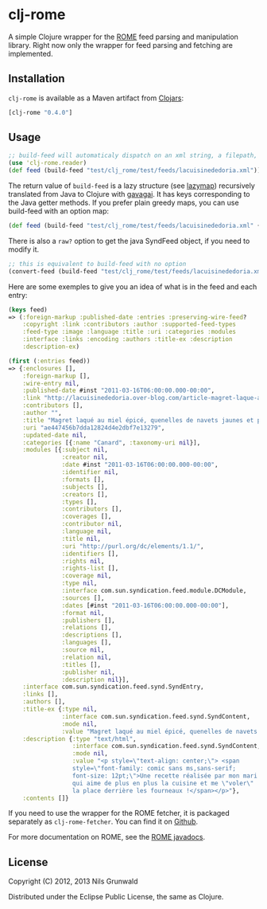 # clj-rome

 A simple Clojure wrapper for the [ROME](http://rometools.org/) feed parsing and manipulation library. Right now only the wrapper for feed parsing and fetching are implemented.

## Installation

`clj-rome` is available as a Maven artifact from
[Clojars](http://clojars.org/clj-rome):
```clojure
[clj-rome "0.4.0"]
```

## Usage

```clojure
;; build-feed will automaticaly dispatch on an xml string, a filepath, a reader or an url
(use 'clj-rome.reader)
(def feed (build-feed "test/clj_rome/test/feeds/lacuisinededoria.xml"))
```

 The return value of `build-feed` is a lazy structure (see [lazymap](https://github.com/ngrunwald/lazymap)) recursively translated from Java to Clojure with [gavagai](https://github.com/ngrunwald/gavagai). It has keys corresponding to the Java getter methods. If you prefer plain greedy maps, you can use build-feed with an option map:
```clojure
(def feed (build-feed "test/clj_rome/test/feeds/lacuisinededoria.xml" {:lazy? false}))
```

There is also a `raw?` option to get the java SyndFeed object, if you need to modify it.
```clojure
;; this is equivalent to build-feed with no option
(convert-feed (build-feed "test/clj_rome/test/feeds/lacuisinededoria.xml" {:raw? true}))
```

Here are some exemples to give you an idea of what is in the feed and each entry:
```clojure
(keys feed)
=> (:foreign-markup :published-date :entries :preserving-wire-feed?
    :copyright :link :contributors :author :supported-feed-types
    :feed-type :image :language :title :uri :categories :modules
    :interface :links :encoding :authors :title-ex :description
    :description-ex)

(first (:entries feed))
=> {:enclosures [],
    :foreign-markup [],
    :wire-entry nil,
    :published-date #inst "2011-03-16T06:00:00.000-00:00",
    :link "http://lacuisinededoria.over-blog.com/article-magret-laque-au-miel-epice-quenelles-de-navets-jaunes-et-polenta-69083687.html",
    :contributors [],
    :author "",
    :title "Magret laqué au miel épicé, quenelles de navets jaunes et polenta",
    :uri "ae447456b7dda12824d4e2dbf7e13279",
    :updated-date nil,
    :categories [{:name "Canard", :taxonomy-uri nil}],
    :modules [{:subject nil,
               :creator nil,
               :date #inst "2011-03-16T06:00:00.000-00:00",
               :identifier nil,
               :formats [],
               :subjects [],
               :creators [],
               :types [],
               :contributors [],
               :coverages [],
               :contributor nil,
               :language nil,
               :title nil,
               :uri "http://purl.org/dc/elements/1.1/",
               :identifiers [],
               :rights nil,
               :rights-list [],
               :coverage nil,
               :type nil,
               :interface com.sun.syndication.feed.module.DCModule,
               :sources [],
               :dates [#inst "2011-03-16T06:00:00.000-00:00"],
               :format nil,
               :publishers [],
               :relations [],
               :descriptions [],
               :languages [],
               :source nil,
               :relation nil,
               :titles [],
               :publisher nil,
               :description nil}],
    :interface com.sun.syndication.feed.synd.SyndEntry,
    :links [],
    :authors [],
    :title-ex {:type nil,
               :interface com.sun.syndication.feed.synd.SyndContent,
               :mode nil,
               :value "Magret laqué au miel épicé, quenelles de navets jaunes et polenta"},
    :description {:type "text/html",
                  :interface com.sun.syndication.feed.synd.SyndContent,
                  :mode nil,
                  :value "<p style=\"text-align: center;\"> <span
                  style=\"font-family: comic sans ms,sans-serif;
                  font-size: 12pt;\">Une recette réalisée par mon mari
                  qui aime de plus en plus la cuisine et me \"voler\"
                  la place derrière les fourneaux !</span></p>"},
    :contents []}
```

If you need to use the wrapper for the ROME fetcher, it is packaged separately as `clj-rome-fetcher`. You can find it on [Github](https://github.com/ngrunwald/clj-rome-fetcher).

 For more documentation on ROME, see the [ROME javadocs](http://www.jarvana.com/jarvana/view/net/java/dev/rome/rome/1.0.0/rome-1.0.0-javadoc.jar!/index.html).

## License

Copyright (C) 2012, 2013 Nils Grunwald

Distributed under the Eclipse Public License, the same as Clojure.
